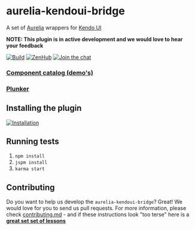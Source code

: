 # aurelia-kendoui-bridge

A set of [Aurelia](http://aurelia.io) wrappers for [Kendo UI](http://www.telerik.com/kendo-ui)

**NOTE: This plugin is in active development and we would love to hear your feedback**

[![Build](https://travis-ci.org/aurelia-ui-toolkits/aurelia-kendoui-bridge.svg)](https://travis-ci.org/aurelia-ui-toolkits/aurelia-kendoui-bridge)
[![ZenHub](https://raw.githubusercontent.com/ZenHubIO/support/master/zenhub-badge.png)](https://zenhub.io)
[![Join the chat](https://badges.gitter.im/Join%20Chat.svg)](https://gitter.im/adriatic/Aurelia-KendoUI?utm_source=badge&utm_medium=badge&utm_campaign=pr-badge&utm_content=badge)

### [Component catalog (demo's)](http://aurelia-ui-toolkits.github.io/demo-kendo/)

### [Plunker](http://dabuttonfactory.com/button.png?t=Plunker&f=Calibri-Bold&ts=18&tc=fff&tshs=1&tshc=000&hp=20&vp=8&c=5&bgt=gradient&bgc=3d85c6&ebgc=073763)

## Installing the plugin
[![Installation](http://dabuttonfactory.com/button.png?t=Installation+wizard&f=Calibri-Bold&ts=18&tc=fff&tshs=1&tshc=000&hp=20&vp=8&c=5&bgt=gradient&bgc=3d85c6&ebgc=073763)](http://aurelia-ui-toolkits.github.io/demo-kendo/#/installation/description)

## Running tests
1. `npm install`
2. `jspm install`
3. `karma start`


## Contributing
Do you want to help us develop the `aurelia-kendoui-bridge`? Great! We would love for you to send us pull requests. For more information, please check [contributing.md](https://github.com/aurelia-ui-toolkits/aurelia-kendoui-bridge/blob/master/CONTRIBUTING.md) - and if these instructions look "too terse" here is a **[great set set of lessons](https://egghead.io/series/how-to-contribute-to-an-open-source-project-on-github)**

